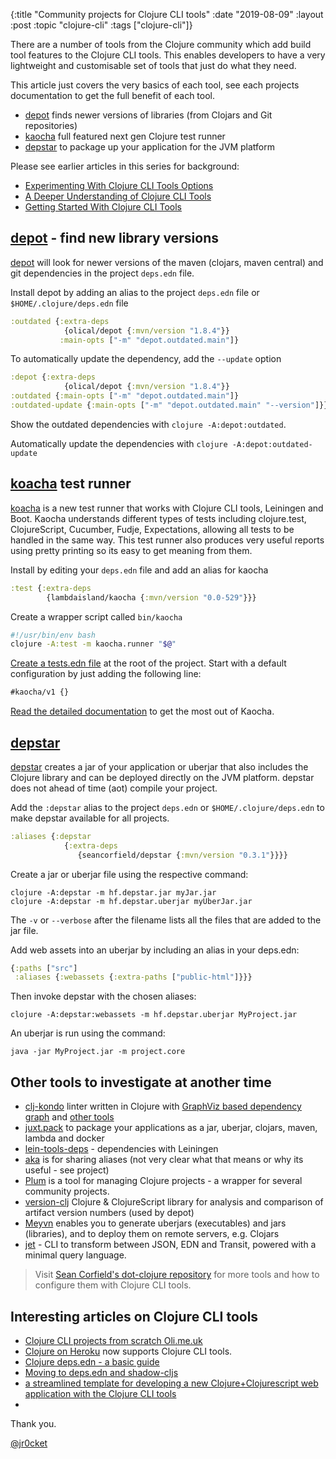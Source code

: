 {:title "Community projects for Clojure CLI tools"
 :date "2019-08-09"
 :layout :post
 :topic "clojure-cli"
 :tags  ["clojure-cli"]}

There are a number of tools from the Clojure community which add build tool features to the Clojure CLI tools.  This enables developers to have a very lightweight and customisable set of tools that just do what they need.

This article just covers the very basics of each tool, see each projects documentation to get the full benefit of each tool.

* [depot](https://github.com/Olical/depot) finds newer versions of libraries (from Clojars and Git repositories)
* [kaocha](https://github.com/lambdaisland/kaocha) full featured next gen Clojure test runner
* [depstar](https://github.com/seancorfield/depstar) to package up your application for the JVM platform

Please see earlier articles in this series for background:

* [Experimenting With Clojure CLI Tools Options](http://jr0cket.co.uk/2019/07/gaining-confidence-with-Clojure-CLI-tools.html)
* [A Deeper Understanding of Clojure CLI Tools](http://jr0cket.co.uk/2019/07/a-deeper-understanding-of-Clojure-CLI-tools.html)
* [Getting Started With Clojure CLI Tools](http://jr0cket.co.uk/2019/07/getting-started-with-Clojure-CLI-tools.html)

<!-- more -->

## [depot](https://github.com/Olical/depot) - find new library versions

[depot](https://github.com/Olical/depot) will look for newer versions of the maven (clojars, maven central) and git dependencies in the project `deps.edn` file.

Install depot by adding an alias to the project `deps.edn` file or `$HOME/.clojure/deps.edn` file

```clojure
:outdated {:extra-deps
            {olical/depot {:mvn/version "1.8.4"}}
           :main-opts ["-m" "depot.outdated.main"]}
```

To automatically update the dependency, add the `--update` option

```clojure
:depot {:extra-deps
            {olical/depot {:mvn/version "1.8.4"}}
:outdated {:main-opts ["-m" "depot.outdated.main"]}
:outdated-update {:main-opts ["-m" "depot.outdated.main" "--version"]}}
```

Show the outdated dependencies with `clojure -A:depot:outdated`.

Automatically update the dependencies with `clojure -A:depot:outdated-update`


## [koacha](https://github.com/lambdaisland/kaocha) test runner

[koacha](https://github.com/lambdaisland/kaocha) is a new test runner that works with Clojure CLI tools, Leiningen and Boot. Kaocha understands different types of tests including clojure.test, ClojureScript, Cucumber, Fudje, Expectations, allowing all tests to be handled in the same way.  This test runner also produces very useful reports using pretty printing so its easy to get meaning from them.

Install by editing your `deps.edn` file and add an alias for kaocha

```clojure
:test {:extra-deps
        {lambdaisland/kaocha {:mvn/version "0.0-529"}}}
```
Create a wrapper script called `bin/kaocha`

```bash
#!/usr/bin/env bash
clojure -A:test -m kaocha.runner "$@"
```

[Create a tests.edn file](https://cljdoc.org/d/lambdaisland/kaocha/0.0-529/doc/3-configuration) at the root of the project.  Start with a default configuration by just adding the following line:

```clojure
#kaocha/v1 {}
```

[Read the detailed documentation](https://cljdoc.org/d/lambdaisland/kaocha/0.0-529/doc/readme) to get the most out of Kaocha.



## [depstar](https://github.com/seancorfield/depstar)

[depstar](https://github.com/seancorfield/depstar) creates a jar of your application or uberjar that also includes the Clojure library and can be deployed directly on the JVM platform.  depstar does not ahead of time (aot) compile your project.

Add the `:depstar` alias to the project `deps.edn` or `$HOME/.clojure/deps.edn` to make depstar available for all projects.

```clojure
:aliases {:depstar
            {:extra-deps
               {seancorfield/depstar {:mvn/version "0.3.1"}}}}
```

Create a jar or uberjar file using the respective command:

```shell
clojure -A:depstar -m hf.depstar.jar myJar.jar
clojure -A:depstar -m hf.depstar.uberjar myUberJar.jar
```
The `-v` or `--verbose` after the filename lists all the files that are added to the jar file.

Add web assets into an uberjar by including an alias in your deps.edn:

```clojure
{:paths ["src"]
 :aliases {:webassets {:extra-paths ["public-html"]}}}
```

Then invoke depstar with the chosen aliases:

```shell
clojure -A:depstar:webassets -m hf.depstar.uberjar MyProject.jar
```

An uberjar is run using the command:

```shell
java -jar MyProject.jar -m project.core
```

## Other tools to investigate at another time

* [clj-kondo](https://github.com/borkdude/clj-kondo/) linter written in Clojure with [GraphViz based dependency graph](https://github.com/borkdude/clj-kondo/blob/master/analysis/README.md#namespace-graph) and [other tools](https://github.com/borkdude/clj-kondo/blob/master/analysis/README.md#example-tools)
* [juxt.pack](https://github.com/juxt/pack.alpha) to package your applications as a jar, uberjar, clojars, maven, lambda and docker
* [lein-tools-deps](https://github.com/RickMoynihan/lein-tools-deps) - dependencies with Leiningen
* [aka](https://github.com/matthias-margush/aka) is for sharing aliases (not very clear what that means or why its useful - see project)
* [Plum](https://laughing-banach-af1115.netlify.com/) is a tool for managing Clojure projects - a wrapper for several community projects.
* [version-clj](https://github.com/xsc/version-clj) Clojure & ClojureScript library for analysis and comparison of artifact version numbers (used by depot)
* [Meyvn](https://github.com/danielsz/meyvn) enables you to generate uberjars (executables) and jars (libraries), and to deploy them on remote servers, e.g. Clojars
* [jet](https://github.com/borkdude/jet) - CLI to transform between JSON, EDN and Transit, powered with a minimal query language.


> Visit [Sean Corfield's dot-clojure repository](https://github.com/seancorfield/dot-clojure) for more tools and how to configure them with Clojure CLI tools.


## Interesting articles on Clojure CLI tools

* [Clojure CLI projects from scratch Oli.me.uk](https://oli.me.uk/2018-02-26-clojure-projects-from-scratch/)
* [Clojure on Heroku](https://devcenter.heroku.com/categories/clojure-support) now supports Clojure CLI tools.
* [Clojure deps.edn - a basic guide](https://tomekw.com/clojure-deps-edn-a-basic-guide/)
* [Moving to deps.edn and shadow-cljs](https://manuel-uberti.github.io/programming/2018/11/14/deps-shadow-cljs/)
* [a streamlined template for developing a new Clojure+Clojurescript web application with the Clojure CLI tools](https://gitlab.com/lambdatronic/clojure-webapp-template)
*

Thank you.

[@jr0cket](https://twitter.com/jr0cket)
